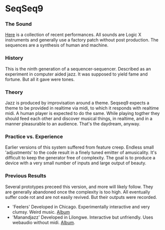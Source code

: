 SeqSeq9
=======

### The Sound
[Here](http://youtu.be/YKb0v2ULtwU) is a collection of recent performances. All sounds are Logic X instruments and generally use a factory patch without post production. The sequences are a synthesis of human and machine.

### History
This is the ninth generation of a sequencer-sequencer. Described as an experiment in computer aided jazz. It was supposed to yield fame and fortune. But all it gave were tones.

### Theory
Jazz is produced by improvisation around a theme. Seqseq9 expects a theme to be provided in realtime via midi, to which it responds with realtime midi. A human player is expected to do the same. While playing togther they should feed each other and discover musical things, in realtime, and in a manner pleasurable to an audience. That's the daydream, anyway.

### Practice vs. Experience
Earlier versions of this system suffered from feature creep. Endless small 'adjustments' to the code result in a finely tuned emitter of amusicality. It's difficult to keep the generator free of complexity. The goal is to produce a device with a very small number of inputs and large output of beauty. 

### Previous Results
Several prototypes preceed this version, and more will likely follow. They are generally abandoned once the complexity is too high. All eventually suffer code rot and are not easily revived. But their outputs were recorded.

- 'Feelers' Developed in Chicago. Experimentally interactive and very clumsy. Weird music. [Album](https://soundcloud.com/feelersoutput)
- 'Manandjazz' Developed in Lilongwe. Interactive but unfriendly. Uses webaudio without midi. [Album](https://github.com/abrie/seqseq9/blob/master/album/manandjazz-live_in_lilongwe.tgz?raw=true).
